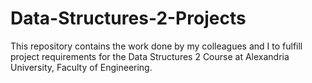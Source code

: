 # Data-Structures-2-Projects
This repository contains the work done by my colleagues and I to fulfill project requirements for the Data Structures 2 Course at Alexandria University, Faculty of Engineering.